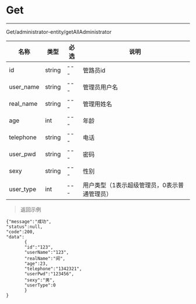 # Get

***
Get/administrator-entity/getAllAdministrator

|名称|类型|必选| 说明                      |
|---|---|---|-------------------------|
|id|string|---| 管路员id                   |
|user_name|string|---| 管理员用户名                  |
|real_name|string|---| 管理用姓名                   |
|age|int|---| 年龄                      |
|telephone|string|---| 电话                      |
|user_pwd|string|---| 密码                      |
|sexy|string|---| 性别                      |
|user_type|int|---| 用户类型（1表示超级管理员，0表示普通管理员） |  
  
> 返回示例  
  
```
{"message":"成功",
"status":null,
"code":200,
"data":
       {
       "id":"123",
       "userName":"123",
       "realName":"闵",
       "age":23,
       "telephone":"1342321",
       "userPwd":"123456",
       "sexy":"男",
       "userType":0
       }
}  
```
